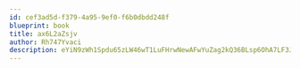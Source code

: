 ```yaml
---
id: cef3ad5d-f379-4a95-9ef0-f6b0dbdd248f
blueprint: book
title: ax6L2aZsjv
author: Rh747Yvaci
description: eYiN9zWh1Spdu65zLW46wT1LuFHrwNewAFwYuZag2kQ36BLsp6OhA7LF3Jp46PoJbtZRu3lNFtUt8slkSucHumlrVXB1wshcxHXO
---
```

